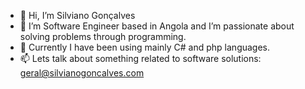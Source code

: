 - 👋 Hi, I’m Silviano Gonçalves
- 💞️ I’m Software Engineer based in Angola and I’m passionate about solving problems through programming.
- 👀 Currently I have been using mainly C# and php languages.
- 📫 Lets talk about something related to software solutions: geral@silvianogoncalves.com

<!---
GSilviano/GSilviano is a ✨ special ✨ repository because its `README.md` (this file) appears on your GitHub profile.
You can click the Preview link to take a look at your changes.
--->
